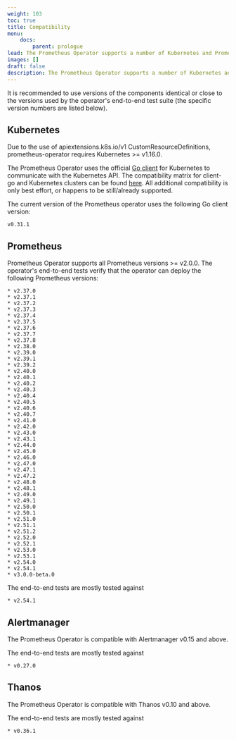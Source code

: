 ```yaml
---
weight: 103
toc: true
title: Compatibility
menu:
    docs:
        parent: prologue
lead: The Prometheus Operator supports a number of Kubernetes and Prometheus releases.
images: []
draft: false
description: The Prometheus Operator supports a number of Kubernetes and Prometheus releases.
---
```


It is recommended to use versions of the components identical or close to the versions used by the operator's end-to-end test suite (the specific version numbers are listed below).

## Kubernetes

Due to the use of apiextensions.k8s.io/v1 CustomResourceDefinitions, prometheus-operator requires Kubernetes >= v1.16.0.

The Prometheus Operator uses the official [Go client](https://github.com/kubernetes/client-go) for Kubernetes to communicate with the Kubernetes API. The compatibility matrix for client-go and Kubernetes clusters can be found [here](https://github.com/kubernetes/client-go#compatibility-matrix). All additional compatibility is only best effort, or happens to be still/already supported.

The current version of the Prometheus operator uses the following Go client version:

```$ mdox-exec="go list -m  -f '{{ .Version }}' k8s.io/client-go"
v0.31.1
```

## Prometheus

Prometheus Operator supports all Prometheus versions >= v2.0.0. The operator's end-to-end tests verify that the operator can deploy the following Prometheus versions:

```$ mdox-exec="go run ./cmd/po-docgen/. compatibility"
* v2.37.0
* v2.37.1
* v2.37.2
* v2.37.3
* v2.37.4
* v2.37.5
* v2.37.6
* v2.37.7
* v2.37.8
* v2.38.0
* v2.39.0
* v2.39.1
* v2.39.2
* v2.40.0
* v2.40.1
* v2.40.2
* v2.40.3
* v2.40.4
* v2.40.5
* v2.40.6
* v2.40.7
* v2.41.0
* v2.42.0
* v2.43.0
* v2.43.1
* v2.44.0
* v2.45.0
* v2.46.0
* v2.47.0
* v2.47.1
* v2.47.2
* v2.48.0
* v2.48.1
* v2.49.0
* v2.49.1
* v2.50.0
* v2.50.1
* v2.51.0
* v2.51.1
* v2.51.2
* v2.52.0
* v2.52.1
* v2.53.0
* v2.53.1
* v2.54.0
* v2.54.1
* v3.0.0-beta.0
```

The end-to-end tests are mostly tested against

```$ mdox-exec="go run ./cmd/po-docgen/. compatibility defaultPrometheusVersion"
* v2.54.1
```

## Alertmanager

The Prometheus Operator is compatible with Alertmanager v0.15 and above.

The end-to-end tests are mostly tested against

```$ mdox-exec="go run ./cmd/po-docgen/. compatibility defaultAlertmanagerVersion"
* v0.27.0
```

## Thanos

The Prometheus Operator is compatible with Thanos v0.10 and above.

The end-to-end tests are mostly tested against

```$ mdox-exec="go run ./cmd/po-docgen/. compatibility defaultThanosVersion"
* v0.36.1
```
